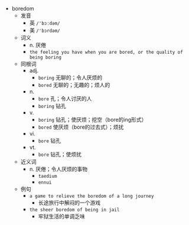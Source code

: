 - boredom
  - 发音
    - 英 `/'bɔːdəm/`
    - 美 `/'bɔrdəm/`
  - 词义
    - n. 厌倦
    - `the feeling you have when you are bored, or the quality of being boring`
  - 同根词
    - adj.
      - `boring` 无聊的；令人厌烦的
      - `bored` 无聊的；无趣的；烦人的
    - n.
      - `bore` 孔；令人讨厌的人
      - `boring` 钻孔
    - v.
      - `boring` 钻孔；使厌烦；挖空（bore的ing形式）
      - `bored` 使厌烦（bore的过去式）；烦扰
    - vi.
      - `bore` 钻孔
    - vt.
      - `bore` 钻孔；使烦扰
  - 近义词
    - n. 厌倦；令人厌烦的事物
      - `taedium`
      - `ennui`
  - 例句
    - `a game to relieve the boredom of a long journey`
      - 长途旅行中解闷的一个游戏
    - `the sheer boredom of being in jail`
      - 牢狱生活的单调乏味


